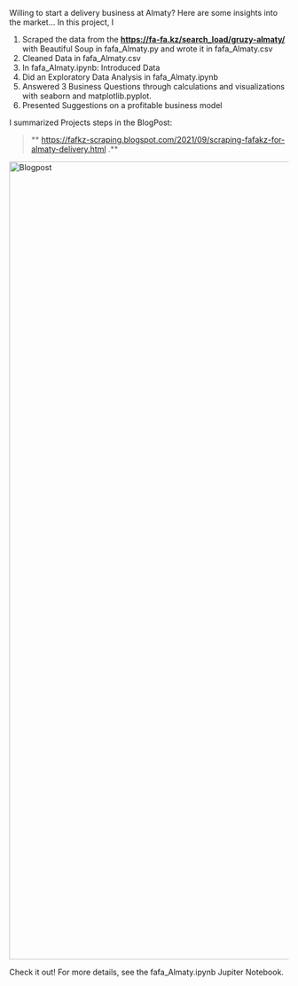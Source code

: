 Willing to start a delivery business at Almaty? Here are some insights into the market…
In this project, I 

1.	Scraped the data from the **https://fa-fa.kz/search_load/gruzy-almaty/** with Beautiful Soup in fafa_Almaty.py and wrote it in fafa_Almaty.csv
2.	Cleaned Data in fafa_Almaty.csv
3.	In fafa_Almaty.ipynb: Introduced Data
4.	Did an Exploratory Data Analysis in fafa_Almaty.ipynb
5.	Answered 3 Business Questions through calculations and visualizations with seaborn and matplotlib.pyplot.
6.	Presented Suggestions on a profitable business model

I summarized Projects steps in the BlogPost:
> ** https://fafkz-scraping.blogspot.com/2021/09/scraping-fafakz-for-almaty-delivery.html .** 

<img width="1440" alt="Blogpost" src="https://user-images.githubusercontent.com/86869537/184582147-7ce19889-8b1f-49bb-b00e-04f328f9cccd.png">


Check it out!
For more details, see the fafa_Almaty.ipynb Jupiter Notebook.


